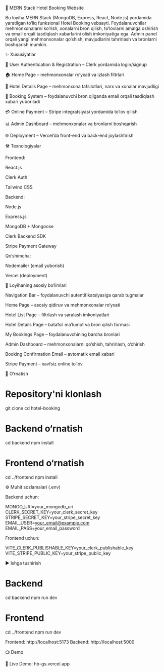 🏨 MERN Stack Hotel Booking Website

Bu loyiha MERN Stack (MongoDB, Express, React, Node.js) yordamida yaratilgan to‘liq funksional Hotel Booking vebsayti. Foydalanuvchilar mehmonxonalarni ko‘rish, xonalarni bron qilish, to‘lovlarni amalga oshirish va email orqali tasdiqlash xabarlarini olish imkoniyatiga ega. Admin panel orqali yangi mehmonxonalar qo‘shish, mavjudlarini tahrirlash va bronlarni boshqarish mumkin.

✨ Xususiyatlar

🔐 User Authentication & Registration – Clerk yordamida login/signup

🏠 Home Page – mehmonxonalar ro‘yxati va izlash filtrlari

🏨 Hotel Details Page – mehmonxona tafsilotlari, narx va xonalar mavjudligi

📅 Booking System – foydalanuvchi bron qilganda email orqali tasdiqlash xabari yuboriladi

💳 Online Payment – Stripe integratsiyasi yordamida to‘lov qilish

📊 Admin Dashboard – mehmonxonalar va bronlarni boshqarish

🌐 Deployment – Vercel’da front-end va back-end joylashtirish

🛠 Texnologiyalar

Frontend:

React.js

Clerk Auth

Tailwind CSS

Backend:

Node.js

Express.js

MongoDB + Mongoose

Clerk Backend SDK

Stripe Payment Gateway

Qo‘shimcha:

Nodemailer (email yuborish)

Vercel (deployment)

📂 Loyihaning asosiy bo‘limlari

Navigation Bar – foydalanuvchi autentifikatsiyasiga qarab tugmalar

Home Page – asosiy qidiruv va mehmonxonalar ro‘yxati

Hotel List Page – filtrlash va saralash imkoniyatlari

Hotel Details Page – batafsil ma’lumot va bron qilish formasi

My Bookings Page – foydalanuvchining barcha bronlari

Admin Dashboard – mehmonxonalarni qo‘shish, tahrirlash, o‘chirish

Booking Confirmation Email – avtomatik email xabari

Stripe Payment – xavfsiz online to‘lov

🚀 O‘rnatish
# Repository'ni klonlash
git clone <repo-url>
cd hotel-booking

# Backend o‘rnatish
cd backend
npm install

# Frontend o‘rnatish
cd ../frontend
npm install

⚙️ Muhit sozlamalari (.env)

Backend uchun:

MONGO_URI=your_mongodb_uri
CLERK_SECRET_KEY=your_clerk_secret_key
STRIPE_SECRET_KEY=your_stripe_secret_key
EMAIL_USER=your_email@example.com
EMAIL_PASS=your_email_password


Frontend uchun:

VITE_CLERK_PUBLISHABLE_KEY=your_clerk_publishable_key
VITE_STRIPE_PUBLIC_KEY=your_stripe_public_key

▶️ Ishga tushirish
# Backend
cd backend
npm run dev

# Frontend
cd ../frontend
npm run dev


Frontend: http://localhost:5173
Backend: http://localhost:5000

📺 Demo

🔗 Live Demo: hb-gs.vercel.app